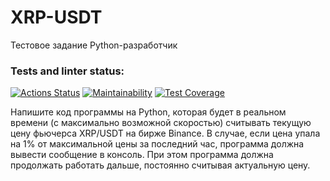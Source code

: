 # XRP-USDT
Тестовое задание Python-разработчик 

### Tests and linter status:
[![Actions Status](https://github.com/ajib6ept/xrp_usdt/workflows/check-code/badge.svg)](https://github.com/ajib6ept/xrp_usdt/actions)
[![Maintainability](https://api.codeclimate.com/v1/badges/dbe866f7ed79ff8e982e/maintainability)](https://codeclimate.com/github/ajib6ept/xrp_usdt/maintainability)
[![Test Coverage](https://api.codeclimate.com/v1/badges/dbe866f7ed79ff8e982e/test_coverage)](https://codeclimate.com/github/ajib6ept/xrp_usdt/test_coverage)


Напишите код программы на Python, которая будет в реальном времени (с максимально возможной скоростью) считывать текущую цену фьючерса XRP/USDT на бирже Binance. 
В случае, если цена упала на 1% от максимальной цены за последний час, программа должна вывести сообщение в консоль. 
При этом программа должна продолжать работать дальше, постоянно считывая актуальную цену.
